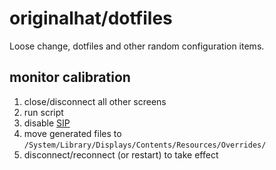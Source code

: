 # originalhat/dotfiles

Loose change, dotfiles and other random configuration items.

## monitor calibration

1. close/disconnect all other screens
2. run script
3. disable [SIP](https://stackoverflow.com/a/31240418)
4. move generated files to `/System/Library/Displays/Contents/Resources/Overrides/`
5. disconnect/reconnect (or restart) to take effect

